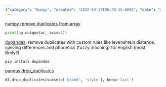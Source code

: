 ```yaml
---
{"category": "Numpy", "created": "2022-09-17T06:49:15.009Z", "date": "2022-09-17 06:49:15", "description": "This article explains how to remove duplicates from numpy arrays using np.unique(). Additionally, it provides resources on dupandas for custom rules and the pandas drop_duplicates function.", "modified": "2022-09-17T07:53:42.961Z", "tags": ["Numpy", "Duplicate removal", "Arrays", "np.unique()", "Pandas", "Drop_duplicates", "Dupandas"], "title": "numpy and pandas deduplication"}
---
```

[numpy remove duplicates from array](https://datascienceparichay.com/article/numpy-remove-duplicates-from-array/#:~:text=Use%20the%20np.unique%20%28%29%20function%20to%20remove%20duplicates,remove%20duplicate%20columns%20from%20a%202-D%20Numpy%20array.)
```python
print(np.unique(ar, axis=1))
```
[dupandas](https://pypi.org/project/dupandas/#:~:text=dupandas%20is%20a%20python%20package%20to%20perform%20data,Matchers%20that%20can%20handle%20spelling%20differences%20and%20phonetics.): remove duplicates with custom rules like levenshtein distance, spelling differences and phonetics (fuzzy maching) for english (most likely?)
```bash
pip install dupandas
```
[pandas drop_duplicates](https://pandas.pydata.org/pandas-docs/stable/reference/api/pandas.DataFrame.drop_duplicates.html)
```python
df.drop_duplicates(subset=['brand', 'style'], keep='last')
```